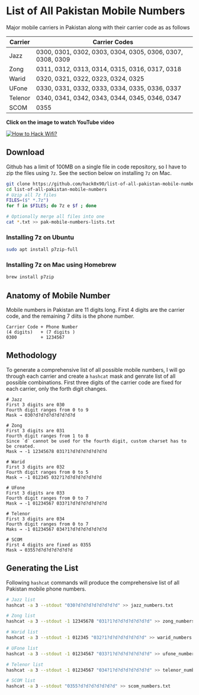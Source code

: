 # List of All Pakistan Mobile Numbers
Major mobile carriers in Pakistan along with their carrier code as as follows

|  Carrier  |  Carrier Codes  |
| --- | ---|
|Jazz| 0300, 0301, 0302, 0303, 0304, 0305, 0306, 0307, 0308, 0309|
|Zong | 0311, 0312, 0313, 0314, 0315, 0316, 0317, 0318 |
|Warid | 0320, 0321, 0322, 0323, 0324, 0325 |
|UFone | 0330, 0331, 0332, 0333, 0334, 0335, 0336, 0337 |
|Telenor | 0340, 0341, 0342, 0343, 0344, 0345, 0346, 0347 |
|SCOM | 0355 |

**Click on the image to watch YouTube video**

[![How to Hack Wifi?](https://i.ytimg.com/vi/tgWkfi6gIUg/maxresdefault.jpg)](https://www.youtube.com/watch?v=tgWkfi6gIUg)

## Download
Github has a limit of 100MB on a single file in code repository, so I have to zip the files using `7z`. See the section below on installing `7z` on Mac.
```sh
git clone https://github.com/hack0x90/list-of-all-pakistan-mobile-numbers.git
cd list-of-all-pakistan-mobile-numbers
# Uzip all 7z files
FILES=($" *.7z")
for f in $FILES; do 7z e $f ; done

# Optionally merge all files into one
cat *.txt >> pak-mobile-numbers-lists.txt
```

### Installing 7z on Ubuntu
```bash
sudo apt install p7zip-full
```

### Installing 7z on Mac using Homebrew
```bash
brew install p7zip

```
## Anatomy of Mobile Number
Mobile numbers in Pakistan are 11 digits long. First 4 digits are the carrier code, and the remaining 7 diits is the phone number.
```
Carrier Code + Phone Number
(4 digits)   + (7 digits )
0300         + 1234567
```
## Methodology
To generate a comprehensive list of all possible mobile numbers, I will go through each carrier and create a `hashcat` mask and genrate list of all possible combinations.
First three digits of the carrier code are fixed for each carrier, only the forth digit changes.

```
# Jazz
First 3 digits are 030
Fourth digit ranges from 0 to 9
Mask → 030?d?d?d?d?d?d?d?d

# Zong
First 3 digits are 031
Fourth digit ranges from 1 to 8
Since `d` cannot be used for the fourth digit, custom charset has to be created.
Mask → -1 12345678 031?1?d?d?d?d?d?d?d

# Warid
First 3 digits are 032
Fourth digit ranges from 0 to 5
Mask → -1 012345 032?1?d?d?d?d?d?d?d

# UFone
First 3 digits are 033
Fourth digit ranges from 0 to 7
Mask → -1 01234567 033?1?d?d?d?d?d?d?d

# Telenor
First 3 digits are 034
Fourth digit ranges from 0 to 7
Maks → -1 01234567 034?1?d?d?d?d?d?d?d

# SCOM
First 4 digits are fixed as 0355
Mask → 0355?d?d?d?d?d?d?d
```
## Generating the List
Following `hashcat` commands will produce the comprehensive list of all Pakistan mobile phone numbers.
```bash
# Jazz list
hashcat -a 3 --stdout "030?d?d?d?d?d?d?d?d" >> jazz_numbers.txt

# Zong list
hashcat -a 3 --stdout -1 12345678 "031?1?d?d?d?d?d?d?d" >> zong_numbers.txt

# Warid list
hashcat -a 3 --stdout -1 012345 "032?1?d?d?d?d?d?d?d" >> warid_numbers.txt

# UFone list
hashcat -a 3 --stdout -1 01234567 "033?1?d?d?d?d?d?d?d" >> ufone_numbers.txt

# Telenor list
hashcat -a 3 --stdout -1 01234567 "034?1?d?d?d?d?d?d?d" >> telenor_numbers.txt

# SCOM list
hashcat -a 3 --stdout "0355?d?d?d?d?d?d?d" >> scom_numbers.txt
```
